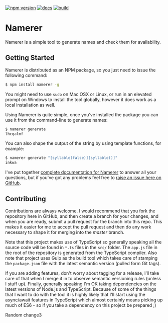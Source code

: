 [![npm version](https://badge.fury.io/js/namerer.svg)](https://badge.fury.io/js/namerer)
[![docs](https://readthedocs.org/projects/namerer/badge/?version=latest)](https://namerer.rtfd.org)
[![build](https://mitchdenny.visualstudio.com/DefaultCollection/_apis/public/build/definitions/df7963ae-08aa-428b-bc9d-4850a15b56af/27/badge)](https://mitchdenny.visualstudio.com/DefaultCollection/namerer/_build#definitionId=27&_a=completed)

# Namerer
Namerer is a simple tool to generate names and check them for availability.

## Getting Started
Namerer is distributed as an NPM package, so you just need to issue the following command:

```sh
$ npm install namerer -g
```

You might need to use ```sudo``` on Mac OSX or Linux, or run in an elevated prompt on Windows to install the tool globally, however it does work as a local installation as well.

Using Namerer is quite simple, once you've installed the package you can use it from the command-line to generate names:

```sh
$ namerer generate
lhcqalmf
```

You can also shape the output of the string by using template functions, for example:

```sh
$ namerer generate "[syllable(false)][syllable()]"
inkwa
```

I've put together [complete documentation for Namerer](http://namerer.rtfd.org) to answer all your questions, but if you've got any problems feel free to [raise an issue here on GitHub](https://github.com/mitchdenny/namerer/issues).

## Contributing
Contributions are always welcome. I would recommend that you fork the repository here in GitHub, and then create a branch for your changes, and when you are ready, submit a pull request for the branch into this repo. This makes it easier for me to accept the pull request and then do any work necessary to shape it for merging into the *master* branch.

Note that this project makes use of TypeScript so generally speaking all the source code will be found in ```*.ts``` files in the ```src/``` folder. The ```app.js``` file in the root of the repository is generated from the TypeScript compiler. Also note that project uses Gulp as the build tool which takes care of stamping the ```package.json``` file with the latest semantic version (pulled form Git tags).

If you are adding features, don't worry about tagging for a release, I'll take care of that when I merge it in to observe semantic versioning rules (unless I stuff up). Finally, generally speaking I'm OK taking dependencies on the latest versions of Node.js and TypeScript. Because of some of the things that I want to do with the tool it is highly likely that I'll start using the async/await features in TypeScript which almost certainly means picking up much of ES6 - so if you take a dependency on this project be prepared ;)

Random change3
